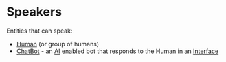 # Speakers

Entities that can speak:

- [Human](Human.md) (or group of humans)
- [ChatBot](Chatbot.md) - an [AI](AI.md) enabled bot that responds to the Human in an [Interface](Interfaces.md) 